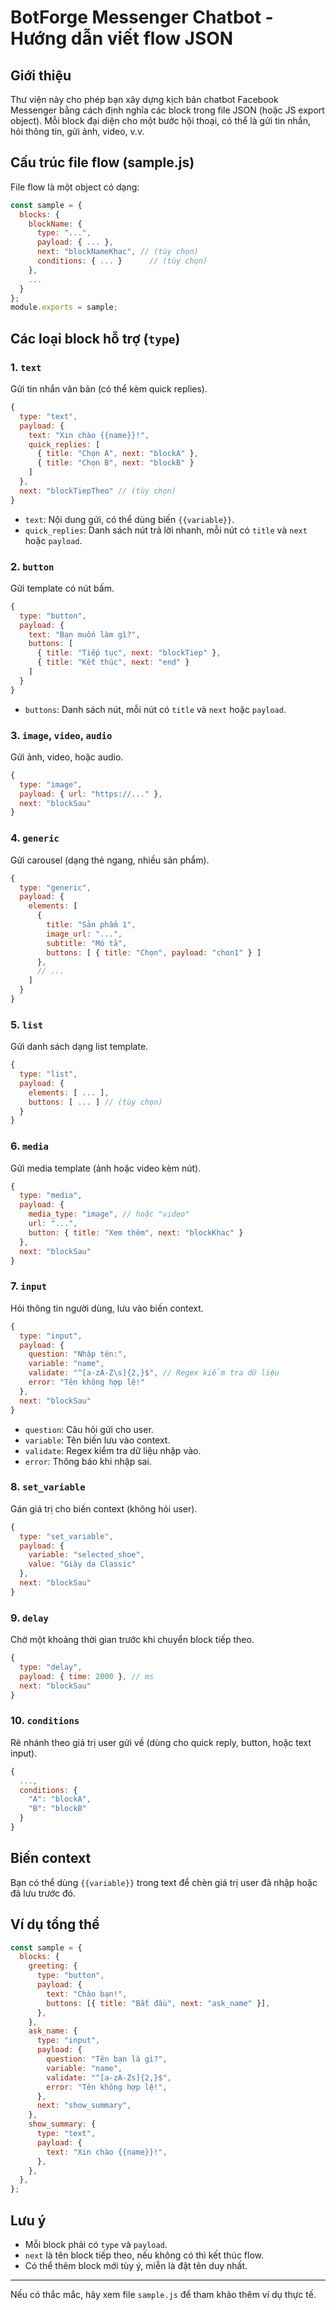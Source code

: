 # BotForge Messenger Chatbot - Hướng dẫn viết flow JSON

## Giới thiệu

Thư viện này cho phép bạn xây dựng kịch bản chatbot Facebook Messenger bằng cách định nghĩa các block trong file JSON (hoặc JS export object). Mỗi block đại diện cho một bước hội thoại, có thể là gửi tin nhắn, hỏi thông tin, gửi ảnh, video, v.v.

## Cấu trúc file flow (sample.js)

File flow là một object có dạng:

```js
const sample = {
  blocks: {
    blockName: {
      type: "...",
      payload: { ... },
      next: "blockNameKhac", // (tùy chọn)
      conditions: { ... }      // (tùy chọn)
    },
    ...
  }
};
module.exports = sample;
```

## Các loại block hỗ trợ (`type`)

### 1. `text`

Gửi tin nhắn văn bản (có thể kèm quick replies).

```js
{
  type: "text",
  payload: {
    text: "Xin chào {{name}}!",
    quick_replies: [
      { title: "Chọn A", next: "blockA" },
      { title: "Chọn B", next: "blockB" }
    ]
  },
  next: "blockTiepTheo" // (tùy chọn)
}
```

- `text`: Nội dung gửi, có thể dùng biến `{{variable}}`.
- `quick_replies`: Danh sách nút trả lời nhanh, mỗi nút có `title` và `next` hoặc `payload`.

### 2. `button`

Gửi template có nút bấm.

```js
{
  type: "button",
  payload: {
    text: "Bạn muốn làm gì?",
    buttons: [
      { title: "Tiếp tục", next: "blockTiep" },
      { title: "Kết thúc", next: "end" }
    ]
  }
}
```

- `buttons`: Danh sách nút, mỗi nút có `title` và `next` hoặc `payload`.

### 3. `image`, `video`, `audio`

Gửi ảnh, video, hoặc audio.

```js
{
  type: "image",
  payload: { url: "https://..." },
  next: "blockSau"
}
```

### 4. `generic`

Gửi carousel (dạng thẻ ngang, nhiều sản phẩm).

```js
{
  type: "generic",
  payload: {
    elements: [
      {
        title: "Sản phẩm 1",
        image_url: "...",
        subtitle: "Mô tả",
        buttons: [ { title: "Chọn", payload: "chon1" } ]
      },
      // ...
    ]
  }
}
```

### 5. `list`

Gửi danh sách dạng list template.

```js
{
  type: "list",
  payload: {
    elements: [ ... ],
    buttons: [ ... ] // (tùy chọn)
  }
}
```

### 6. `media`

Gửi media template (ảnh hoặc video kèm nút).

```js
{
  type: "media",
  payload: {
    media_type: "image", // hoặc "video"
    url: "...",
    button: { title: "Xem thêm", next: "blockKhac" }
  },
  next: "blockSau"
}
```

### 7. `input`

Hỏi thông tin người dùng, lưu vào biến context.

```js
{
  type: "input",
  payload: {
    question: "Nhập tên:",
    variable: "name",
    validate: "^[a-zA-Z\s]{2,}$", // Regex kiểm tra dữ liệu
    error: "Tên không hợp lệ!"
  },
  next: "blockSau"
}
```

- `question`: Câu hỏi gửi cho user.
- `variable`: Tên biến lưu vào context.
- `validate`: Regex kiểm tra dữ liệu nhập vào.
- `error`: Thông báo khi nhập sai.

### 8. `set_variable`

Gán giá trị cho biến context (không hỏi user).

```js
{
  type: "set_variable",
  payload: {
    variable: "selected_shoe",
    value: "Giày da Classic"
  },
  next: "blockSau"
}
```

### 9. `delay`

Chờ một khoảng thời gian trước khi chuyển block tiếp theo.

```js
{
  type: "delay",
  payload: { time: 2000 }, // ms
  next: "blockSau"
}
```

### 10. `conditions`

Rẽ nhánh theo giá trị user gửi về (dùng cho quick reply, button, hoặc text input).

```js
{
  ...,
  conditions: {
    "A": "blockA",
    "B": "blockB"
  }
}
```

## Biến context

Bạn có thể dùng `{{variable}}` trong text để chèn giá trị user đã nhập hoặc đã lưu trước đó.

## Ví dụ tổng thể

```js
const sample = {
  blocks: {
    greeting: {
      type: "button",
      payload: {
        text: "Chào bạn!",
        buttons: [{ title: "Bắt đầu", next: "ask_name" }],
      },
    },
    ask_name: {
      type: "input",
      payload: {
        question: "Tên bạn là gì?",
        variable: "name",
        validate: "^[a-zA-Zs]{2,}$",
        error: "Tên không hợp lệ!",
      },
      next: "show_summary",
    },
    show_summary: {
      type: "text",
      payload: {
        text: "Xin chào {{name}}!",
      },
    },
  },
};
```

## Lưu ý

- Mỗi block phải có `type` và `payload`.
- `next` là tên block tiếp theo, nếu không có thì kết thúc flow.
- Có thể thêm block mới tùy ý, miễn là đặt tên duy nhất.

---

Nếu có thắc mắc, hãy xem file `sample.js` để tham khảo thêm ví dụ thực tế.
